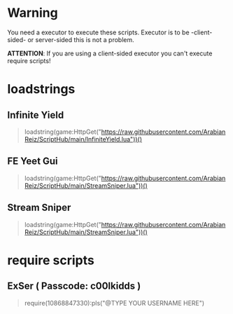 # Warning
You need a executor to execute these scripts. Executor is to be -client-sided- or server-sided this is not a problem.

**ATTENTION**: If you are using a client-sided executor you can't execute require scripts!

# **loadstrings**

## Infinite Yield
> loadstring(game:HttpGet("https://raw.githubusercontent.com/ArabianReiz/ScriptHub/main/InfiniteYield.lua"))()

## FE Yeet Gui
> loadstring(game:HttpGet("https://raw.githubusercontent.com/ArabianReiz/ScriptHub/main/StreamSniper.lua"))()

## Stream Sniper
> loadstring(game:HttpGet("https://raw.githubusercontent.com/ArabianReiz/ScriptHub/main/StreamSniper.lua"))()

# **require scripts**

## ExSer ( Passcode: c00lkidds )
> require(10868847330):pls("@TYPE YOUR USERNAME HERE")
